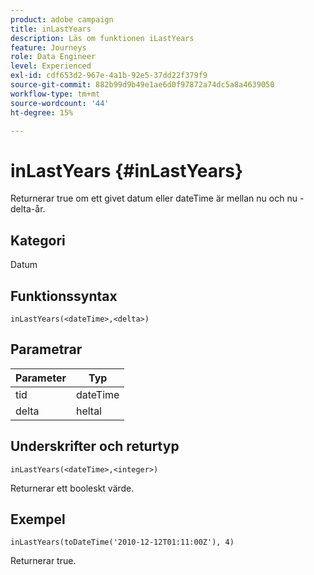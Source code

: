 ```yaml
---
product: adobe campaign
title: inLastYears
description: Läs om funktionen iLastYears
feature: Journeys
role: Data Engineer
level: Experienced
exl-id: cdf653d2-967e-4a1b-92e5-37dd22f379f9
source-git-commit: 882b99d9b49e1ae6d0f97872a74dc5a8a4639050
workflow-type: tm+mt
source-wordcount: '44'
ht-degree: 15%

---
```


# inLastYears {#inLastYears}

Returnerar true om ett givet datum eller dateTime är mellan nu och nu - delta-år.

## Kategori

Datum

## Funktionssyntax

`inLastYears(<dateTime>,<delta>)`

## Parametrar

| Parameter | Typ |
|-----------|------------------|
| tid | dateTime |
| delta | heltal |

## Underskrifter och returtyp

`inLastYears(<dateTime>,<integer>)`

Returnerar ett booleskt värde.

## Exempel

`inLastYears(toDateTime('2010-12-12T01:11:00Z'), 4)`

Returnerar true.
